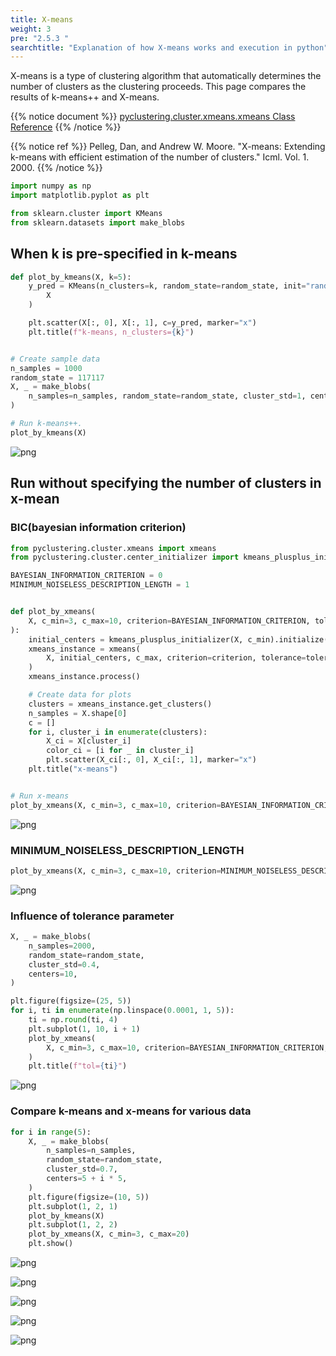 ```yaml
---
title: X-means
weight: 3
pre: "2.5.3 "
searchtitle: "Explanation of how X-means works and execution in python"
---
```


<div class="pagetop-box">
    <p>X-means is a type of clustering algorithm that automatically determines the number of clusters as the clustering proceeds. This page compares the results of k-means++ and X-means.</p>
</div>


{{% notice document %}}
[pyclustering.cluster.xmeans.xmeans Class Reference](https://pyclustering.github.io/docs/0.9.0/html/dd/db4/classpyclustering_1_1cluster_1_1xmeans_1_1xmeans.html)
{{% /notice %}}

{{% notice ref %}}
Pelleg, Dan, and Andrew W. Moore. "X-means: Extending k-means with efficient estimation of the number of clusters." Icml. Vol. 1. 2000.
{{% /notice %}}


```python
import numpy as np
import matplotlib.pyplot as plt

from sklearn.cluster import KMeans
from sklearn.datasets import make_blobs
```
## When k is pre-specified in k-means


```python
def plot_by_kmeans(X, k=5):
    y_pred = KMeans(n_clusters=k, random_state=random_state, init="random").fit_predict(
        X
    )

    plt.scatter(X[:, 0], X[:, 1], c=y_pred, marker="x")
    plt.title(f"k-means, n_clusters={k}")


# Create sample data
n_samples = 1000
random_state = 117117
X, _ = make_blobs(
    n_samples=n_samples, random_state=random_state, cluster_std=1, centers=10
)

# Run k-means++.
plot_by_kmeans(X)
```


    
![png](/images/basic/clustering/X-means_files/X-means_5_0.png)
    


## Run without specifying the number of clusters in x-mean
### BIC(bayesian information criterion)


```python
from pyclustering.cluster.xmeans import xmeans
from pyclustering.cluster.center_initializer import kmeans_plusplus_initializer

BAYESIAN_INFORMATION_CRITERION = 0
MINIMUM_NOISELESS_DESCRIPTION_LENGTH = 1


def plot_by_xmeans(
    X, c_min=3, c_max=10, criterion=BAYESIAN_INFORMATION_CRITERION, tolerance=0.025
):
    initial_centers = kmeans_plusplus_initializer(X, c_min).initialize()
    xmeans_instance = xmeans(
        X, initial_centers, c_max, criterion=criterion, tolerance=tolerance
    )
    xmeans_instance.process()

    # Create data for plots
    clusters = xmeans_instance.get_clusters()
    n_samples = X.shape[0]
    c = []
    for i, cluster_i in enumerate(clusters):
        X_ci = X[cluster_i]
        color_ci = [i for _ in cluster_i]
        plt.scatter(X_ci[:, 0], X_ci[:, 1], marker="x")
    plt.title("x-means")


# Run x-means
plot_by_xmeans(X, c_min=3, c_max=10, criterion=BAYESIAN_INFORMATION_CRITERION)
```


    
![png](/images/basic/clustering/X-means_files/X-means_7_0.png)
    


### MINIMUM_NOISELESS_DESCRIPTION_LENGTH


```python
plot_by_xmeans(X, c_min=3, c_max=10, criterion=MINIMUM_NOISELESS_DESCRIPTION_LENGTH)
```


    
![png](/images/basic/clustering/X-means_files/X-means_9_0.png)
    


### Influence of tolerance parameter


```python
X, _ = make_blobs(
    n_samples=2000,
    random_state=random_state,
    cluster_std=0.4,
    centers=10,
)

plt.figure(figsize=(25, 5))
for i, ti in enumerate(np.linspace(0.0001, 1, 5)):
    ti = np.round(ti, 4)
    plt.subplot(1, 10, i + 1)
    plot_by_xmeans(
        X, c_min=3, c_max=10, criterion=BAYESIAN_INFORMATION_CRITERION, tolerance=ti
    )
    plt.title(f"tol={ti}")
```


    
![png](/images/basic/clustering/X-means_files/X-means_11_0.png)
    


### Compare k-means and x-means for various data


```python
for i in range(5):
    X, _ = make_blobs(
        n_samples=n_samples,
        random_state=random_state,
        cluster_std=0.7,
        centers=5 + i * 5,
    )
    plt.figure(figsize=(10, 5))
    plt.subplot(1, 2, 1)
    plot_by_kmeans(X)
    plt.subplot(1, 2, 2)
    plot_by_xmeans(X, c_min=3, c_max=20)
    plt.show()
```


    
![png](/images/basic/clustering/X-means_files/X-means_13_0.png)
    



    
![png](/images/basic/clustering/X-means_files/X-means_13_1.png)
    



    
![png](/images/basic/clustering/X-means_files/X-means_13_2.png)
    



    
![png](/images/basic/clustering/X-means_files/X-means_13_3.png)
    



    
![png](/images/basic/clustering/X-means_files/X-means_13_4.png)
    


